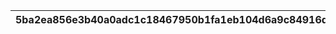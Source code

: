 |5ba2ea856e3b40a0adc1c18467950b1fa1eb104d6a9c84916dcbb55fa7a0de9b|3d755e5aefd6ad621e81b449b6361e0977b0df39f4d21404d17620eca4ff19e8|4b930b7e6b9b228a0a0950cb4f41d36413f5da100de3c2f0f80889796a02032c|77ed3673801a6b832d5e0aa7a58d947360f663e42cbd724dcf632352ea91798f|b9f0a78a9a570ce8759244507146cb396a18f1c2d18c7011b9b64114e9a5270d|8db0011b034e507fd719498abfa9a4d9b6012cce45d07def92930322a52234b2|b05eca1d57941e2b2dcae0033c8b75c4f9217117e0d2da2799efd36232f57810|d6e8e95944dc568a8ce6843417368e58742def78ce71d181483dacdc2cab113c|df220f98d1a506f06b15f0826e9fba79736052c18ed7aac3f85ade42632963a1|78888d6ea134af5ae4d0c130401f14e40c9bd39cab576c9867c6aa6a5d85e0fe|721654eab42b1ca523a0a3c0ffaaa38b0812afe90757512f89190fa8e812e530|
| --- | --- | --- | --- | --- | --- | --- | --- | --- | --- | --- |